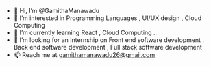 - 👋 Hi, I’m @GamithaManawadu
- 👀 I’m interested in Programming Languages , UI/UX design , Cloud Computing 
- 🌱 I’m currently learning React , Cloud Computing ..
- 💞️ I’m looking for an Internship on Front end software development , Back end software development , Full stack software development
- 📫 Reach me at gamithamanawadu26@gmail.com

<!---
GamithaManawadu/GamithaManawadu is a ✨ special ✨ repository because its `README.md` (this file) appears on your GitHub profile.
You can click the Preview link to take a look at your changes.
--->
